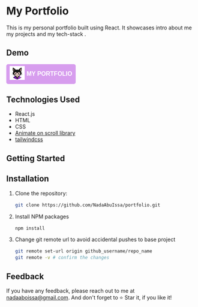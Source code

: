 # My Portfolio

This is my personal portfolio built using React. It showcases intro about me my projects and my tech-stack .

## Demo

<a href="https://nadaabuissa.github.io/portfolio/" style="text-decoration: none;">
<button style="background-color: #d79dee; color: white; padding: 5px; width: 185px; border: none; border-radius: 5px; display: flex; justify-content: center; align-items: center; font-family: Arial, sans-serif; font-size: 16px; font-weight: bold; text-transform: uppercase;">
    <img src="public/assets/catLogo.png" alt="Portfolio Logo" width="40px" style="padding-bottom: 6px; margin-right: 5px;" />
    My Portfolio
</button>
</a>

## Technologies Used

- React.js
- HTML
- CSS
- [Animate on scroll library](https://github.com/michalsnik/aos)
- [tailwindcss](https://tailwindcss.com/)

## Getting Started

## Installation

1. Clone the repository:
   ```sh
   git clone https://github.com/NadaAbuIssa/portfolio.git
   ```
2. Install NPM packages
   ```sh
   npm install
   ```
3. Change git remote url to avoid accidental pushes to base project
   ```sh
   git remote set-url origin github_username/repo_name
   git remote -v # confirm the changes
   ```

## Feedback

If you have any feedback, please reach out to me at nadaaboissa@gmail.com. And don't forget to ⭐ Star it, if you like it!
